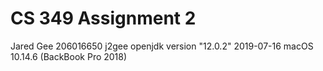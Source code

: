 # CS 349 Assignment 2

Jared Gee
206016650 j2gee
openjdk version "12.0.2" 2019-07-16
macOS 10.14.6 (BackBook Pro 2018)
